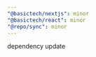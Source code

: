 ```yaml
---
"@basictech/nextjs": minor
"@basictech/react": minor
"@repo/sync": minor
---
```


dependency update
